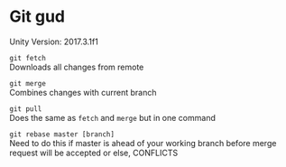 # Git gud

Unity Version: 2017.3.1f1

```git fetch```  
    Downloads all changes from remote
    
```git merge```  
    Combines changes with current branch

```git pull```  
    Does the same as ```fetch``` and ```merge``` but in one command
    
```git rebase master [branch]```  
    Need to do this if master is ahead of your working branch before merge
    request will be accepted or else, CONFLICTS